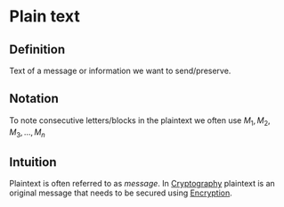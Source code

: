 # Plain text
## Definition
Text of a message or information we want to send/preserve.

## Notation
To note consecutive letters/blocks in the plaintext we often use ${M_{1}, M_{2}, M_{3}, \dots, M_{n}}$ 

## Intuition
Plaintext is often referred to as *message*.
In [Cryptography](Cryptography) plaintext is an original message that needs to be secured using [Encryption](Encryption.md). 